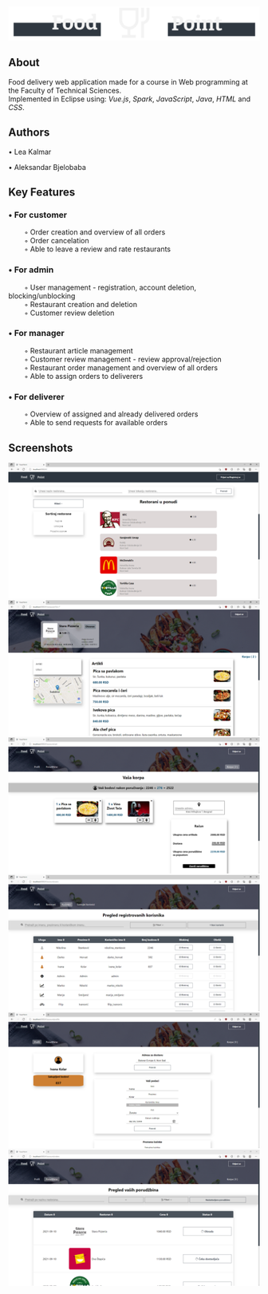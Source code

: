 ![FoodDeliveryService](DostavaApplication/static/images/logo_transparent.png)

## About
Food delivery web application made for a course in Web programming at the Faculty of Technical Sciences. </br>
Implemented in Eclipse using: _Vue.js_, _Spark_, _JavaScript_, _Java_, _HTML_ and _CSS_. 

## Authors
• Lea Kalmar

• Aleksandar Bjelobaba


## Key Features
### • For customer  </br>
&emsp;&emsp; ◦ Order creation and overview of all orders </br>
&emsp;&emsp; ◦ Order cancelation </br>
&emsp;&emsp; ◦ Able to leave a review and rate restaurants </br>

### • For admin  </br>
&emsp;&emsp; ◦ User management - registration, account deletion, blocking/unblocking </br> 
&emsp;&emsp; ◦ Restaurant creation and deletion </br>
&emsp;&emsp; ◦ Customer review deletion </br>

### • For manager </br>
&emsp;&emsp; ◦ Restaurant article management </br>
&emsp;&emsp; ◦ Customer review management - review approval/rejection </br>
&emsp;&emsp; ◦ Restaurant order management and overview of all orders </br>
&emsp;&emsp; ◦ Able to assign orders to deliverers</br>

### • For deliverer
&emsp;&emsp; ◦ Overview of assigned and already delivered orders </br>
&emsp;&emsp; ◦ Able to send requests for available orders </br>

## Screenshots

![FoodDeliveryService](DostavaApplication/static/images/screenshot-restaurants.png)
![FoodDeliveryService](DostavaApplication/static/images/screenshot-restaurantPage.png)
![FoodDeliveryService](DostavaApplication/static/images/screenshot-cart.png)
![FoodDeliveryService](DostavaApplication/static/images/screenshot-users.png)
![FoodDeliveryService](DostavaApplication/static/images/screenshot-profile.png)
![FoodDeliveryService](DostavaApplication/static/images/screenshot-orders.png)